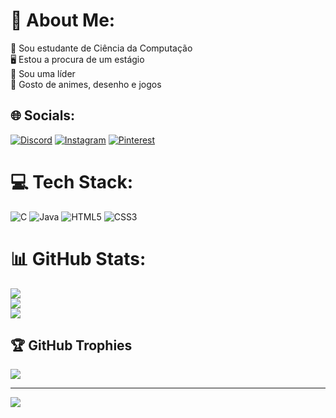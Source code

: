 # 💫 About Me:
📙 Sou estudante de Ciência da Computação<br>🖥️ Estou a procura de um estágio<br>🫡 Sou uma líder<br>🎨 Gosto de animes, desenho e jogos


## 🌐 Socials:
[![Discord](https://img.shields.io/badge/Discord-%237289DA.svg?logo=discord&logoColor=white)](https://discord.gg/AlineOP#5300) [![Instagram](https://img.shields.io/badge/Instagram-%23E4405F.svg?logo=Instagram&logoColor=white)](https://instagram.com/@veira_pinho) [![Pinterest](https://img.shields.io/badge/Pinterest-%23E60023.svg?logo=Pinterest&logoColor=white)](https://pinterest.com/Veira_pinho120) 

# 💻 Tech Stack:
![C](https://img.shields.io/badge/c-%2300599C.svg?style=flat&logo=c&logoColor=white) ![Java](https://img.shields.io/badge/java-%23ED8B00.svg?style=flat&logo=openjdk&logoColor=white) ![HTML5](https://img.shields.io/badge/html5-%23E34F26.svg?style=flat&logo=html5&logoColor=white) ![CSS3](https://img.shields.io/badge/css3-%231572B6.svg?style=flat&logo=css3&logoColor=white)
# 📊 GitHub Stats:
![](https://github-readme-stats.vercel.app/api?username=alineop120&theme=dracula&hide_border=false&include_all_commits=true&count_private=false)<br/>
![](https://github-readme-streak-stats.herokuapp.com/?user=alineop120&theme=dracula&hide_border=false)<br/>
![](https://github-readme-stats.vercel.app/api/top-langs/?username=alineop120&theme=dracula&hide_border=false&include_all_commits=true&count_private=false&layout=compact)

## 🏆 GitHub Trophies
![](https://github-profile-trophy.vercel.app/?username=alineop120&theme=dracula&no-frame=false&no-bg=true&margin-w=4)

---
[![](https://visitcount.itsvg.in/api?id=alineop120&icon=2&color=10)](https://visitcount.itsvg.in)

<!-- Proudly created with GPRM ( https://gprm.itsvg.in ) -->
